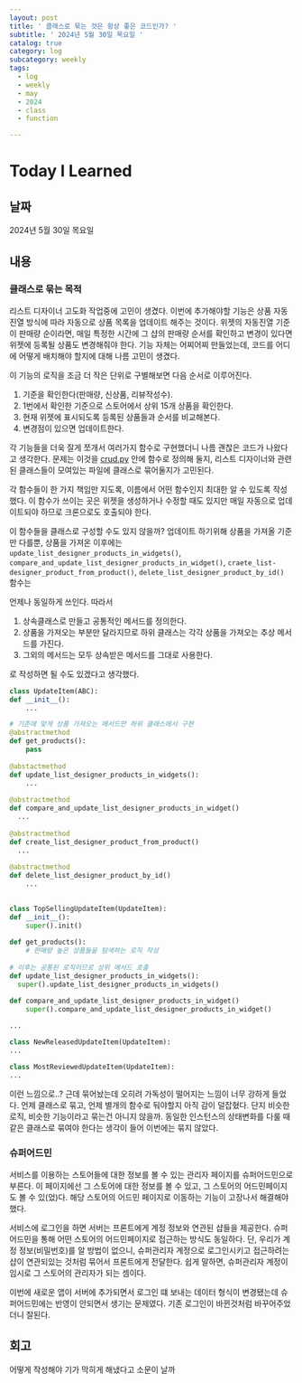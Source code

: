 ```yaml
---
layout: post
title: ' 클래스로 묶는 것은 항상 좋은 코드인가? '
subtitle: ' 2024년 5월 30일 목요일 '
catalog: true
category: log
subcategory: weekly
tags:
  - log
  - weekly
  - may
  - 2024
  - class
  - function

---
```


# Today I Learned

## 날짜

2024년 5월 30일 목요일

## 내용

### 클래스로 묶는 목적

리스트 디자이너 고도화 작업중에 고민이 생겼다. 이번에 추가해야할 기능은 상품 자동진열 방식에 따라 자동으로 상품 목록을 업데이트 해주는 것이다. 위젯의 자동진열 기준이 판매량 순이라면, 매일 특정한 시간에 그 샵의 판매량 순서를 확인하고 변경이 있다면 위젯에 등록될 상품도 변경해줘야 한다. 기능 자체는 어찌어찌 만들었는데, 코드를 어디에 어떻게 배치해야 할지에 대해 나름 고민이 생겼다.

이 기능의 로직을 조금 더 작은 단위로 구별해보면 다음 순서로 이루어진다.

1. 기준을 확인한다(판매량, 신상품, 리뷰작성수).
2. 1번에서 확인한 기준으로 스토어에서 상위 15개 상품을 확인한다.
3. 현재 위젯에 표시되도록 등록된 상품들과 순서를 비교해본다.
4. 변경점이 있으면 업데이트한다.

 각 기능들을 더욱 잘게 쪼개서 여러가지 함수로 구현했더니 나름 괜찮은 코드가 나왔다고 생각한다. 문제는 이것을 [crud.py](http://crud.py) 안에 함수로 정의해 둘지, 리스트 디자이너와 관련된 클래스들이 모여있는 파일에 클래스로 묶어둘지가 고민된다. 


 각 함수들이 한 가지 책임만 지도록, 이름에서 어떤 함수인지 최대한 알 수 있도록 작성했다. 이 함수가 쓰이는 곳은 위젯을 생성하거나 수정할 때도 있지만 매일 자동으로 업데이트되야 하므로 크론으로도 호출되야 한다.

 이 함수들을 클래스로 구성할 수도 있지 않을까? 업데이트 하기위해 상품을 가져올 기준만 다를뿐, 상품을 가져온 이후에는 `update_list_designer_products_in_widgets()`, `compare_and_update_list_designer_products_in_widget()`, `craete_list-designer_product_from_product()`, `delete_list_designer_product_by_id()` 함수는 

언제나 동일하게 쓰인다. 따라서 

1. 상속클래스로 만들고 공통적인 메서드를 정의한다.
2. 상품을 가져오는 부분만 달라지므로 하위 클래스는 각각 상품을 가져오는 추상 메서드를 가진다.
3. 그외의 메서드는 모두 상속받은 메서드를 그대로 사용한다.

로 작성하면 될 수도 있겠다고 생각했다.

```python
class UpdateItem(ABC):
def __init__():
	...

# 기준에 맞게 상품 가져오는 메서드만 하위 클래스에서 구현
@abstractmethod
def get_products():
	pass
	
@abstactmethod
def update_list_designer_products_in_widgets():
	...
	
@abstractmethod
def compare_and_update_list_designer_products_in_widget()
  ...
  
@abstractmethod
def create_list_designer_product_from_product()
  ...
  
@abstractmethod
def delete_list_designer_product_by_id()
	...

	
class TopSellingUpdateItem(UpdateItem):
def __init__():
	super().init()
	
def get_products():
	# 판매량 높은 상품들을 탐색하는 로직 작성
	
# 이후는 공통된 로직이므로 상위 메서드 호출
def update_list_designer_products_in_widgets():
  super().update_list_designer_products_in_widgets()
  
def compare_and_update_list_designer_products_in_widget()
	super().compare_and_update_list_designer_products_in_widget()

... 

class NewReleasedUpdateItem(UpdateItem):
...

class MostReviewedUpdateItem(UpdateItem):
...
```

이런 느낌으로..? 근데 묶어놨는데 오히려 가독성이 떨어지는 느낌이 너무 강하게 들었다. 언제 클래스로 묶고, 언제 별개의 함수로 둬야할지 아직 감이 덜잡혔다. 단지 비슷한 로직, 비슷한 기능이라고 묶는건 아니지 않을까. 동일한 인스턴스의 상태변화를 다룰 때 같은 클래스로 묶여야 한다는 생각이 들어 이번에는 묶지 않았다. 

### 슈퍼어드민

 서비스를 이용하는 스토어들에 대한 정보를 볼 수 있는 관리자 페이지를 슈퍼어드민으로 부른다. 이 페이지에선 그 스토어에 대한 정보를 볼 수 있고, 그 스토어의 어드민페이지도 볼 수 있(었)다. 해당 스토어의 어드민 페이지로 이동하는 기능이 고장나서 해결해야 했다.

 서비스에 로그인을 하면 서버는 프론트에게 계정 정보와 연관된 샵들을 제공한다. 슈퍼어드민을 통해 어떤 스토어의 어드민페이지로 접근하는 방식도 동일하다. 단, 우리가 계정 정보(비밀번호)를 알 방법이 없으니, 슈퍼관리자 계정으로 로그인시키고 접근하려는 샵이 연관되있는 것처럼 묶어서 프론트에게 전달한다. 쉽게 말하면, 슈퍼관리자 계정이 임시로 그 스토어의 관리자가 되는 셈이다.

 이번에 새로운 앱이 서버에 추가되면서 로그인 떄 보내는 데이터 형식이 변경됐는데 슈퍼어드민에는 반영이 안되면서 생기는 문제였다. 기존 로그인이 바뀐것처럼 바꾸어주었더니 잘된다.

 

## 회고

어떻게 작성해야 기가 막히게 해냈다고 소문이 날까